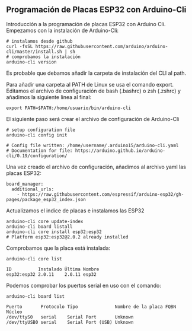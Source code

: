 ## Programación de Placas ESP32 con Arduino-Cli

Introducción a la programación de placas ESP32 con Arduino Cli.
Empezamos con la instalación de Arduino-Cli:

```
# instalamos desde github
curl -fsSL https://raw.githubusercontent.com/arduino/arduino-cli/master/install.sh | sh
# comprobamos la instalación
arduino-cli version
```
Es probable que debamos añadir la carpeta de instalación del CLI al path.

Para añadir una carpeta al PATH de Linux se usa el comando export.
Editamos el archivo de configuración de bash (.bashrc) o zsh (.zshrc) y añadimos la siguiente linea al final:
```
export PATH=$PATH:/home/usuario/bin/arduino-cli
```
El siguiente paso será crear el archivo de configuración de Arduino-Cli
```
# setup configuration file
arduino-cli config init

# Config file written: /home/username/.arduino15/arduino-cli.yaml
# Documentation for file: https://arduino.github.io/arduino-cli/0.19/configuration/

```
Una vez creado el archivo de configuración, añadimos al archivo yaml las placas ESP32:
```
board_manager:
  additional_urls:
    - https://raw.githubusercontent.com/espressif/arduino-esp32/gh-pages/package_esp32_index.json

```
Actualizamos el indice de placas e instalamos las ESP32

```
arduino-cli core update-index
arduino-cli board listall
arduino-cli core install esp32:esp32
# Platform esp32:esp32@2.0.2 already installed
```
Comprobamos que la placa está instalada:
```
arduino-cli core list

ID          Instalado Última Nombre
esp32:esp32 2.0.11    2.0.11 esp32
```
Podemos comprobar los puertos serial en uso con el comando:
```
arduino-cli board list

Puerto       Protocolo Tipo              Nombre de la placa FQBN Núcleo
/dev/ttyS0   serial    Serial Port       Unknown
/dev/ttyUSB0 serial    Serial Port (USB) Unknown

